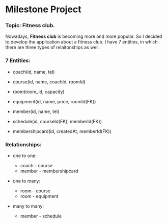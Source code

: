 # Milestone Project

### Topic: Fitness club. 

Nowadays, **Fitness club** is becoming more and more popular. So I decided to develop the application about a fitness club. I have 7 entities, in which there are three types of relaitonships as well.





### 7 Entities:

  - coach(id, name, tel)
  
  - course(id, name, coachId, roomId)
  
  - room(room_id, capacity)
  
  - equipment(id, name, price, roomId(FK))
  
  - member(id, name, tel)
  
  - schedule(id, courseId(FK), memberId(FK))
  
  - membershipcard(id, createdAt, memberId(FK)) 
 
 
### Relationships:
 
  - one to one:
    - coach - course
    - member - membershipcard

  - one to many:
    - room - course
    - room - equipment

  - many to many:
    - member - schedule
